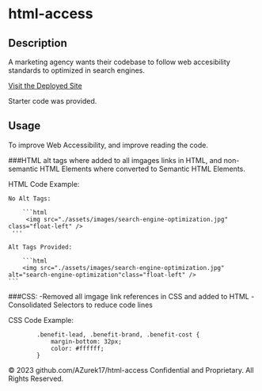 # html-access

## Description 

A marketing agency wants their codebase to follow web accesibility standards to optimized in search engines. 

[Visit the Deployed Site](https://azurek17.github.io/html-access/)

Starter code was provided.

## Usage 

To improve Web Accessibility, and improve reading the code.

###HTML
alt tags where added to all imgages links in HTML, and non-semantic HTML Elements where converted to Semantic HTML Elements.  

HTML Code Example:

    No Alt Tags:

        ```html
         <img src="./assets/images/search-engine-optimization.jpg" class="float-left" />
     '''

    Alt Tags Provided:

        ```html
        <img src="./assets/images/search-engine-optimization.jpg" alt="search-engine-optimization"class="float-left" /> 
    ```

###CSS:
    -Removed all imgage link references in CSS and added to HTML
    -Consolidated Selectors to reduce code lines

CSS Code Example:     

            .benefit-lead, .benefit-brand, .benefit-cost {
                margin-bottom: 32px;
                color: #ffffff;
            }
    

© 2023 github.com/AZurek17/html-access Confidential and Proprietary. All Rights Reserved.